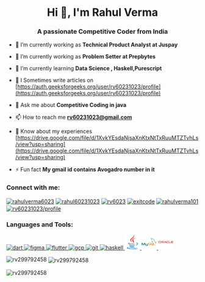 <h1 align="center">Hi 👋, I'm Rahul Verma</h1>
<h3 align="center">A passionate Competitive Coder from India</h3>

- 🔭 I’m currently working as **Technical Product Analyst at Juspay**
- 🔭 I’m currently working as **Problem Setter at Prepbytes**

- 🌱 I’m currently learning **Data Science , Haskell,Purescript**

- 📝 I Sometimes write articles on [https://auth.geeksforgeeks.org/user/rv60231023/profile](https://auth.geeksforgeeks.org/user/rv60231023/profile)

- 💬 Ask me about **Competitive Coding in java**

- 📫 How to reach me **rv60231023@gmail.com**

- 📄 Know about my experiences [https://drive.google.com/file/d/1XvkYEsdaNjsaXnKtxNtTxRuuMTZTvhLs/view?usp=sharing](https://drive.google.com/file/d/1XvkYEsdaNjsaXnKtxNtTxRuuMTZTvhLs/view?usp=sharing)

- ⚡ Fun fact **My gmail id contains Avogadro number in it**

<h3 align="left">Connect with me:</h3>
<p align="left">
<a href="https://linkedin.com/in/rahulverma6023" target="blank"><img align="center" src="https://raw.githubusercontent.com/rahuldkjain/github-profile-readme-generator/master/src/images/icons/Social/linked-in-alt.svg" alt="rahulverma6023" height="30" width="40" /></a>
<a href="https://www.codechef.com/users/rahul60231023" target="blank"><img align="center" src="https://cdn.jsdelivr.net/npm/simple-icons@3.1.0/icons/codechef.svg" alt="rahul60231023" height="30" width="40" /></a>
<a href="https://www.hackerrank.com/rv6023" target="blank"><img align="center" src="https://raw.githubusercontent.com/rahuldkjain/github-profile-readme-generator/master/src/images/icons/Social/hackerrank.svg" alt="rv6023" height="30" width="40" /></a>
<a href="https://codeforces.com/profile/exitcode" target="blank"><img align="center" src="https://cdn.jsdelivr.net/npm/simple-icons@3.0.1/icons/codeforces.svg" alt="exitcode" height="30" width="40" /></a>
<a href="https://www.leetcode.com/rahulverma101" target="blank"><img align="center" src="https://raw.githubusercontent.com/rahuldkjain/github-profile-readme-generator/master/src/images/icons/Social/leet-code.svg" alt="rahulverma101" height="30" width="40" /></a>
<a href="https://auth.geeksforgeeks.org/user/rv60231023/profile" target="blank"><img align="center" src="https://raw.githubusercontent.com/rahuldkjain/github-profile-readme-generator/master/src/images/icons/Social/geeks-for-geeks.svg" alt="rv60231023/profile" height="30" width="40" /></a>
</p>

<h3 align="left">Languages and Tools:</h3>
<p align="left"> <a href="https://dart.dev" target="_blank"> <img src="https://www.vectorlogo.zone/logos/dartlang/dartlang-icon.svg" alt="dart" width="40" height="40"/> </a> <a href="https://www.figma.com/" target="_blank"> <img src="https://www.vectorlogo.zone/logos/figma/figma-icon.svg" alt="figma" width="40" height="40"/> </a> <a href="https://flutter.dev" target="_blank"> <img src="https://www.vectorlogo.zone/logos/flutterio/flutterio-icon.svg" alt="flutter" width="40" height="40"/> </a> <a href="https://cloud.google.com" target="_blank"> <img src="https://www.vectorlogo.zone/logos/google_cloud/google_cloud-icon.svg" alt="gcp" width="40" height="40"/> </a> <a href="https://git-scm.com/" target="_blank"> <img src="https://www.vectorlogo.zone/logos/git-scm/git-scm-icon.svg" alt="git" width="40" height="40"/> </a> <a href="https://www.haskell.org/" target="_blank"> <img src="https://upload.wikimedia.org/wikipedia/commons/1/1c/Haskell-Logo.svg" alt="haskell" width="40" height="40"/> </a> <a href="https://www.java.com" target="_blank"> <img src="https://raw.githubusercontent.com/devicons/devicon/master/icons/java/java-original.svg" alt="java" width="40" height="40"/> </a> <a href="https://www.mysql.com/" target="_blank"> <img src="https://raw.githubusercontent.com/devicons/devicon/master/icons/mysql/mysql-original-wordmark.svg" alt="mysql" width="40" height="40"/> </a> <a href="https://www.oracle.com/" target="_blank"> <img src="https://raw.githubusercontent.com/devicons/devicon/master/icons/oracle/oracle-original.svg" alt="oracle" width="40" height="40"/> </a> </p>

<p><img align="left" src="https://github-readme-stats.vercel.app/api/top-langs?username=rv299792458&show_icons=true&locale=en&layout=compact" alt="rv299792458" /></p>

<p>&nbsp;<img align="center" src="https://github-readme-stats.vercel.app/api?username=rv299792458&show_icons=true&locale=en" alt="rv299792458" /></p>

<p><img align="center" src="https://github-readme-streak-stats.herokuapp.com/?user=rv299792458&" alt="rv299792458" /></p>
